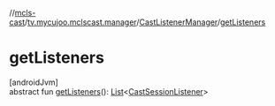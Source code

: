 //[mcls-cast](../../../index.md)/[tv.mycujoo.mclscast.manager](../index.md)/[CastListenerManager](index.md)/[getListeners](get-listeners.md)

# getListeners

[androidJvm]\
abstract fun [getListeners](get-listeners.md)(): [List](https://kotlinlang.org/api/latest/jvm/stdlib/kotlin.collections/-list/index.html)&lt;[CastSessionListener](../-cast-session-listener/index.md)&gt;
